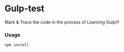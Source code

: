 # Gulp-test
Mark &amp; Trace the code in the process of Learning Gulp!!!

### Usage
```
npm install
```
